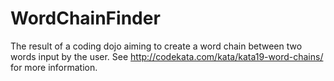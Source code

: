 WordChainFinder
===============

The result of a coding dojo aiming to create a word chain between two words input by the user. See http://codekata.com/kata/kata19-word-chains/ for more information.
